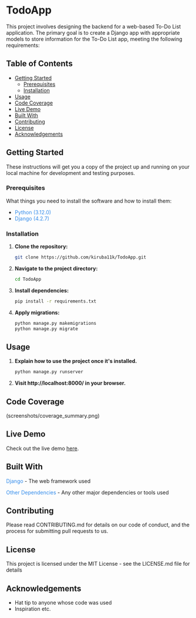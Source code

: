 # TodoApp

This project involves designing the backend for a web-based To-Do List application. The primary goal is to create a Django app with appropriate models to store information for the To-Do List app, meeting the following requirements:

## Table of Contents

- [Getting Started](#getting-started)
  - [Prerequisites](#prerequisites)
  - [Installation](#installation)
- [Usage](#usage)
- [Code Coverage](#code-coverage)
- [Live Demo](#live-demo)
- [Built With](#built-with)
- [Contributing](#contributing)
- [License](#license)
- [Acknowledgements](#acknowledgements)

## Getting Started

These instructions will get you a copy of the project up and running on your local machine for development and testing purposes.

### Prerequisites

What things you need to install the software and how to install them:

- <span style="color:#348ceb">Python (3.12.0)</span>
- <span style="color:#348ceb">Django (4.2.7)</span>

### Installation

1. **Clone the repository:**

   ```bash
   git clone https://github.com/kiruba11k/TodoApp.git

2. **Navigate to the project directory:**

   ```bash
   cd TodoApp

3. **Install dependencies:**

   ```bash
   pip install -r requirements.txt

4. **Apply migrations:**

   ```bash
   python manage.py makemigrations
   python manage.py migrate

## Usage

1. **Explain how to use the project once it's installed.**

   ```bash
   python manage.py runserver

2. **Visit http://localhost:8000/ in your browser.**

## Code Coverage

(screenshots/coverage_summary.png)

## Live Demo

Check out the live demo [here](http://kiruba.pythonanywhere.com).

## Built With
<span style="color:#348ceb">Django </span>- The web framework used

<span style="color:#348ceb">Other Dependencies </span>- Any other major dependencies or tools used

## Contributing
Please read CONTRIBUTING.md for details on our code of conduct, and the process for submitting pull requests to us.

## License
This project is licensed under the MIT License - see the LICENSE.md file for details

## Acknowledgements
- Hat tip to anyone whose code was used
- Inspiration
etc.











